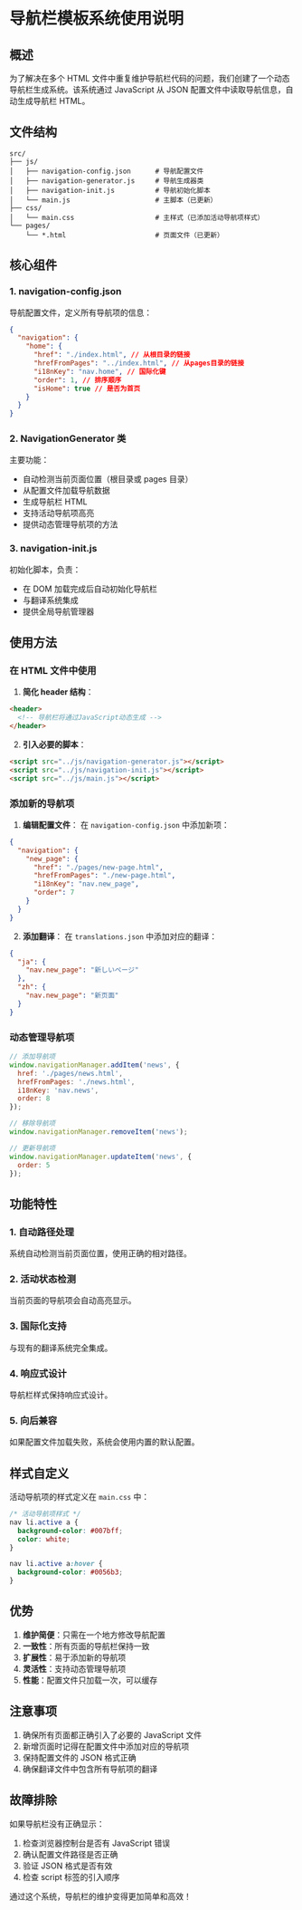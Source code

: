 # 导航栏模板系统使用说明

## 概述

为了解决在多个 HTML 文件中重复维护导航栏代码的问题，我们创建了一个动态导航栏生成系统。该系统通过 JavaScript 从 JSON 配置文件中读取导航信息，自动生成导航栏 HTML。

## 文件结构

```
src/
├── js/
│   ├── navigation-config.json      # 导航配置文件
│   ├── navigation-generator.js     # 导航生成器类
│   ├── navigation-init.js          # 导航初始化脚本
│   └── main.js                     # 主脚本（已更新）
├── css/
│   └── main.css                    # 主样式（已添加活动导航项样式）
└── pages/
    └── *.html                      # 页面文件（已更新）
```

## 核心组件

### 1. navigation-config.json

导航配置文件，定义所有导航项的信息：

```json
{
  "navigation": {
    "home": {
      "href": "./index.html", // 从根目录的链接
      "hrefFromPages": "../index.html", // 从pages目录的链接
      "i18nKey": "nav.home", // 国际化键
      "order": 1, // 排序顺序
      "isHome": true // 是否为首页
    }
  }
}
```

### 2. NavigationGenerator 类

主要功能：

- 自动检测当前页面位置（根目录或 pages 目录）
- 从配置文件加载导航数据
- 生成导航栏 HTML
- 支持活动导航项高亮
- 提供动态管理导航项的方法

### 3. navigation-init.js

初始化脚本，负责：

- 在 DOM 加载完成后自动初始化导航栏
- 与翻译系统集成
- 提供全局导航管理器

## 使用方法

### 在 HTML 文件中使用

1. **简化 header 结构**：

```html
<header>
  <!-- 导航栏将通过JavaScript动态生成 -->
</header>
```

2. **引入必要的脚本**：

```html
<script src="../js/navigation-generator.js"></script>
<script src="../js/navigation-init.js"></script>
<script src="../js/main.js"></script>
```

### 添加新的导航项

1. **编辑配置文件**：
   在 `navigation-config.json` 中添加新项：

```json
{
  "navigation": {
    "new_page": {
      "href": "./pages/new-page.html",
      "hrefFromPages": "./new-page.html",
      "i18nKey": "nav.new_page",
      "order": 7
    }
  }
}
```

2. **添加翻译**：
   在 `translations.json` 中添加对应的翻译：

```json
{
  "ja": {
    "nav.new_page": "新しいページ"
  },
  "zh": {
    "nav.new_page": "新页面"
  }
}
```

### 动态管理导航项

```javascript
// 添加导航项
window.navigationManager.addItem('news', {
  href: './pages/news.html',
  hrefFromPages: './news.html',
  i18nKey: 'nav.news',
  order: 8
});

// 移除导航项
window.navigationManager.removeItem('news');

// 更新导航项
window.navigationManager.updateItem('news', {
  order: 5
});
```

## 功能特性

### 1. 自动路径处理

系统自动检测当前页面位置，使用正确的相对路径。

### 2. 活动状态检测

当前页面的导航项会自动高亮显示。

### 3. 国际化支持

与现有的翻译系统完全集成。

### 4. 响应式设计

导航栏样式保持响应式设计。

### 5. 向后兼容

如果配置文件加载失败，系统会使用内置的默认配置。

## 样式自定义

活动导航项的样式定义在 `main.css` 中：

```css
/* 活动导航项样式 */
nav li.active a {
  background-color: #007bff;
  color: white;
}

nav li.active a:hover {
  background-color: #0056b3;
}
```

## 优势

1. **维护简便**：只需在一个地方修改导航配置
2. **一致性**：所有页面的导航栏保持一致
3. **扩展性**：易于添加新的导航项
4. **灵活性**：支持动态管理导航项
5. **性能**：配置文件只加载一次，可以缓存

## 注意事项

1. 确保所有页面都正确引入了必要的 JavaScript 文件
2. 新增页面时记得在配置文件中添加对应的导航项
3. 保持配置文件的 JSON 格式正确
4. 确保翻译文件中包含所有导航项的翻译

## 故障排除

如果导航栏没有正确显示：

1. 检查浏览器控制台是否有 JavaScript 错误
2. 确认配置文件路径是否正确
3. 验证 JSON 格式是否有效
4. 检查 script 标签的引入顺序

通过这个系统，导航栏的维护变得更加简单和高效！
